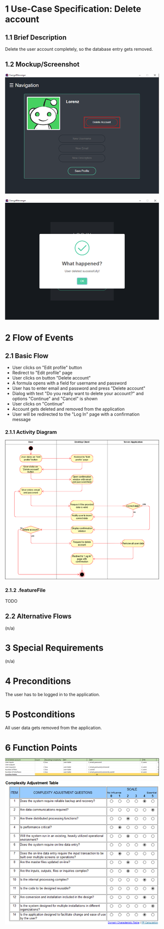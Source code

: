 # 1 Use-Case Specification: Delete account

## 1.1 Brief Description

Delete the user account completely, so the database entry gets removed.

## 1.2 Mockup/Screenshot

![Screenshot](../Diagrams/Screenshots/DeleteAccountScreenshot1.png)

![Screenshot](../Diagrams/Screenshots/DeleteAccountScreenshot2.png)

# 2 Flow of Events

## 2.1 Basic Flow

- User clicks on "Edit profile" button
- Redirect to "Edit profile" page
- User clicks on button "Delete account"
- A formula opens with a field for username and password
- User has to enter email and password and press "Delete account"
- Dialog with text "Do you really want to delete your account?" and options "Continue" and "Cancel" is shown
- User clicks on "Continue"
- Account gets deleted and removed from the application
- User will be redirected to the "Log In" page with a confirmation message

### 2.1.1 Activity Diagram

![ActivityDiagram](../Diagrams/Activity%20Diagrams/DeleteAccountActivityDiagram.png)

### 2.1.2 .featureFile

TODO

## 2.2 Alternative Flows

(n/a)

# 3 Special Requirements

(n/a)

# 4 Preconditions

The user has to be logged in to the application.

# 5 Postconditions

All user data gets removed from the application.

# 6 Function Points

![FP](../Diagrams/FP%20UseCases/DeleteAccountFP.png)

![ComplexityTable](../FunctionPoints/ComplexityAdjustmentTable.png)
